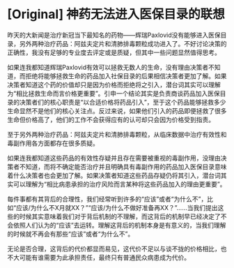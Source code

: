 # [Original] 神药无法进入医保目录的联想


昨天的大新闻是治疗新冠当下最知名的药物——辉瑞Paxlovid没有能够进入医保目录，另外两种治疗药品：阿兹夫定片和清肺排毒颗粒成功进入了。不好讨论决策的正确性，我没有足够的专业度去评定或是质疑，但其中一些问题显然值得思考。

如果连我都知道辉瑞Paxlovid有效可以拯救无数人的生命，没有理由决策者不知道，而拒绝将能够拯救生命的药品加入社保目录的后果相信决策者更加了解。如果决策者知道这个药的价值却只是因为价格而拒绝将之引入，潜台词其实可以理解为“相比拯救生命而言价格更重要”。引申一个结论其实是负责商谈药品加入医保目录的决策者们的核心职责是“以合适价格将药品引入”，至于这个药品能够拯救多少生命显然不是他们的核心关注点。反过来说，如果他们引入的药品即便拯救了很多生命但价格高了，他们的工作不会获得应有的认可却只会因为价格受到指责。

至于另外两种治疗药品：阿兹夫定片和清肺排毒颗粒，从临床数据中治疗有效性和毒副作用各方面都存在很多质疑。

如果连我都知道这些药品的有效性存疑并且存在需要被重视的毒副作用，没理由决策者不知道，而将不确定能否治疗并且明确具有毒副作用的药品加入医保目录意味着什么决策者也会更加了解。如果决策者知道这些药品存疑仍将其引入，潜台词其实可以理解为“相比病患承担的治疗风险而言某种将这些药品加入的理由更重要”。

每件事都有其背后的合理性，我们经常听到许多的“应该”或者“为什么不”，比如“应该/为什么不X月就XX？”“应该/为什么不做好准备再XX？”……当我们提出这些的时候其实意味着我们对于背后机制的不理解，而这背后的机制早已经决定了不会依照人们认为的“应该”去运转。理解这背后的机制本身是有意义的，当我们理解的时候就不再会有那些“应该”或者“为什么不”。

无论是否合理，这背后的代价都显而易见，这代价不足以与谈不拢的价格相比，也不大可能有谁需要为此承担责任，最终只有普通民众病患成为代价。

